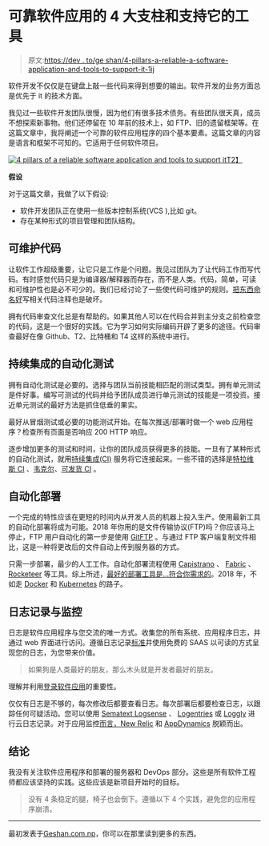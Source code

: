 # 可靠软件应用的 4 大支柱和支持它的工具

> 原文:[https://dev . to/ge shan/4-pillars-a-reliable-a-software-application-and-tools-to-support-it-1ij](https://dev.to/geshan/4-pillars-of-a-reliable-software-application-and-tools-to-support-it-1ij)

软件开发不仅仅是在键盘上敲一些代码来得到想要的输出。软件开发的业务方面总是优先于 it 的技术方面。

我见过一些软件开发团队很慢，因为他们有很多技术债务。有些团队很天真，成员不想探索新事物。他们还停留在 10 年前的技术上，如 FTP、旧的遗留框架等。在这篇文章中，我将阐述一个可靠的软件应用程序的四个基本要素。这篇文章的内容是语言和框架不可知的。它适用于任何软件项目。

[![4 pillars of a reliable software application and tools to support it](../Images/401a114ac43aea554fb6b7d04e4de06b.png "4 pillars of a reliable software application and tools to support it")T2】](https://res.cloudinary.com/practicaldev/image/fetch/s--BYZh2dm9--/c_limit%2Cf_auto%2Cfl_progressive%2Cq_auto%2Cw_880/https://geshan.com.np/images/4-pillars-software-application/4-pillars-software-application.png)

**假设**

对于这篇文章，我做了以下假设:

*   软件开发团队正在使用一些版本控制系统(VCS ),比如 git。
*   存在某种形式的项目管理和团队结构。

## 可维护代码

让软件工作超级重要，让它只是工作是个问题。我见过团队为了让代码工作而写代码。有时感觉代码只是为编译器/解释器而存在，而不是人类。代码，简单，可读和可维护性也是必不可少的。我们已经讨论了一些使代码可维护的规则。[把东西命名好](http://www.slideshare.net/pirhilton/how-to-name-things-the-hardest-problem-in-programming)写相关代码注释也是破坏。

拥有代码审查文化总是有帮助的。如果其他人可以在代码合并到主分支之前检查您的代码，这是一个很好的实践。它为学习如何实际编码开辟了更多的途径。代码审查最好在像 Github、T2、比特桶和 T4 这样的系统中进行。

## 持续集成的自动化测试

拥有自动化测试是必要的。选择与团队当前技能相匹配的测试类型。拥有单元测试是件好事。编写可测试的代码并给予团队成员进行单元测试的技能是一项投资。接近单元测试的最好方法是抓住低垂的果实。

最好从冒烟测试或必要的功能测试开始。在每次推送/部署时做一个 web 应用程序？检查所有页面是否响应 200 HTTP 响应。

逐步增加更多的测试和时间，让你的团队成员获得更多的技能。一旦有了某种形式的自动化测试，就用[持续集成(CI)](https://en.wikipedia.org/wiki/Continuous_integration) 服务将它连接起来。一些不错的选择是[特拉维斯 CI](https://travis-ci.com) 、[韦克尔](http://wercker.com)、[可发货 CI](http://shippable.com) 。

## 自动化部署

一个完成的特性应该在更短的时间内从开发人员的机器上投入生产。使用最新工具的自动化部署将成为可能。2018 年你用的是文件传输协议(FTP)吗？你应该马上停止，FTP 用户自动化的第一步是使用 [GitFTP](http://git-ftp.github.io/git-ftp/) 。与通过 FTP 客户端复制文件相比，这是一种将更改后的文件自动上传到服务器的方式。

只需一步部署，最少的人工工作。自动化部署流程使用 [Capistrano](http://capistranorb.com/) 、 [Fabric](http://www.fabfile.org/) 、 [Rocketeer](http://rocketeer.autopergamene.eu/) 等工具。综上所述，[最好的部署工具是...符合你需求的](http://geshan.com.np/blog/2015/08/the-best-automated-deployment-tool-the-one-that-fits-your-needs/)。2018 年，不如走 [Docker](https://docker.com/) 和 [Kubernetes](https://kubernetes.io/) 的路子。

## 日志记录与监控

日志是软件应用程序与您交流的唯一方式。收集您的所有系统、应用程序日志，并通过 web 界面进行访问。遵循日志记录[标准](https://tools.ietf.org/html/rfc5424)并使用免费的 SAAS 以可读的方式呈现您的日志，为您带来价值。

> 如果狗是人类最好的朋友，那么木头就是开发者最好的朋友。

理解并利用[登录软件应用](http://geshan.com.np/blog/2015/08/importance-of-logging-in-your-applications/)的重要性。

仅仅有日志是不够的，每次修改后都要查看日志。每次部署后都要检查日志，以跟踪任何可疑活动。您可以使用 [Sematext Logsense](https://sematext.com/logsene/) 、 [Logentries](http://logentries.com) 或 [Loggly](http://loggly.com) 进行云日志记录。对于应用监控[而言，New Relic](https://newrelic.com) 和 [AppDynamics](https://www.appdynamics.com/) 脱颖而出。

## 结论

我没有关注软件应用程序和部署的服务器和 DevOps 部分。这些是所有软件工程师都应该坚持的实践。这些应该是新项目开始时的目标。

> 没有 4 条稳定的腿，椅子也会倒下。遵循以下 4 个实践，避免您的应用程序崩溃。

* * *

最初发表于[Geshan.com.np](https://geshan.com.np)，你可以在那里读到更多的东西。